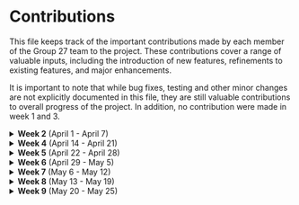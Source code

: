 # Contributions

This file keeps track of the important contributions made by each member of the Group 27 team to the project.
These contributions cover a range of valuable inputs, including the introduction of new features, refinements to
existing features, and major enhancements.

It is important to note that while bug fixes, testing and other minor changes are not explicitly documented in this
file, they are still valuable contributions to overall progress of the project. In addition, no contribution were made
in week 1 and 3.

<details>
  <summary><h><b>Week 2</b> (April 1 - April 7)</h></summary>

| Contribution # |  Name   | GitHub Issue                                                                |
|:--------------:|:-------:|-----------------------------------------------------------------------------|
|       1        |  Elias  | https://github.com/sopra-fs23-group-27/sopra-fs23-group-27-server/issues/47 |
|       2        | Richard | https://github.com/sopra-fs23-group-27/sopra-fs23-group-27-server/issues/20 |
|       3        | Dominic | https://github.com/sopra-fs23-group-27/sopra-fs23-group-27-client/issues/16 |
|       4        | Dominic | https://github.com/sopra-fs23-group-27/sopra-fs23-group-27-client/issues/14 |
|       5        |  Noah   | https://github.com/sopra-fs23-group-27/sopra-fs23-group-27-client/issues/33 |
|       6        |  Noah   | https://github.com/sopra-fs23-group-27/sopra-fs23-group-27-client/issues/7  |
|       7        | Richard | https://github.com/sopra-fs23-group-27/sopra-fs23-group-27-server/issues/21 |
|       8        |  Elias  | https://github.com/sopra-fs23-group-27/sopra-fs23-group-27-server/issues/41 |
|       9        | Kilian  | https://github.com/sopra-fs23-group-27/sopra-fs23-group-27-server/pull/49   |
|       10       | Kilian  | https://github.com/sopra-fs23-group-27/sopra-fs23-group-27-server/issues/39 |

</details>

<details>
  <summary><h><b>Week 4</b> (April 14 - April 21)</h></summary>

| Contribution # |  Name   | GitHub Issue                                                                                                               |
|:--------------:|:-------:|----------------------------------------------------------------------------------------------------------------------------|
|       11       | Kilian  | https://github.com/sopra-fs23-group-27/sopra-fs23-group-27-server/pull/53                                                  |
|       12       | Kilian  | https://github.com/sopra-fs23-group-27/sopra-fs23-group-27-server/pull/53/commits/f6b90cb79974c3dbefcfec51df9da42a721c3aba |
|       13       |  Noah   | https://github.com/sopra-fs23-group-27/sopra-fs23-group-27-client/issues/8                                                 |
|       14       | Richard | https://github.com/sopra-fs23-group-27/sopra-fs23-group-27-server/issues/44                                                |
|       15       |  Noah   | https://github.com/sopra-fs23-group-27/sopra-fs23-group-27-client/issues/12                                                |
|       16       |  Elias  | https://github.com/sopra-fs23-group-27/sopra-fs23-group-27-server/issues/57                                                |
|       17       |  Elias  | https://github.com/sopra-fs23-group-27/sopra-fs23-group-27-server/issues/48                                                |
|       18       | Richard | https://github.com/sopra-fs23-group-27/sopra-fs23-group-27-server/issues/56                                                |
|      19	       | Dominic | https://github.com/sopra-fs23-group-27/sopra-fs23-group-27-client/issues/1                                                 |
|       20       | Dominic | https://github.com/sopra-fs23-group-27/sopra-fs23-group-27-client/issues/2                                                 |
|       21       | Dominic | https://github.com/sopra-fs23-group-27/sopra-fs23-group-27-client/issues/15                                                |

</details>

<details>
  <summary><h><b>Week 5</b> (April 22 - April 28)</h></summary>

| Contribution # |      Name      | GitHub Issue                                                                |
|:--------------:|:--------------:|-----------------------------------------------------------------------------|
|      22	       |     Elias      | https://github.com/sopra-fs23-group-27/sopra-fs23-group-27-server/issues/40 |
|      23	       |     Elias      | https://github.com/sopra-fs23-group-27/sopra-fs23-group-27-server/issues/43 |
|       24       |    Dominic     | https://github.com/sopra-fs23-group-27/sopra-fs23-group-27-client/issues/32 |                |
|      25	       |    Dominic     | https://github.com/sopra-fs23-group-27/sopra-fs23-group-27-client/issues/26 |  |
|       26       |      Noah      | https://github.com/sopra-fs23-group-27/sopra-fs23-group-27-client/issues/11 |
|       27       |      Noah      | https://github.com/sopra-fs23-group-27/sopra-fs23-group-27-client/issues/30 |
|       28       |      Noah      | https://github.com/sopra-fs23-group-27/sopra-fs23-group-27-client/issues/31 |
|       29       |    Richard     | https://github.com/sopra-fs23-group-27/sopra-fs23-group-27-server/issues/60 |
|       30       |    Richard     | https://github.com/sopra-fs23-group-27/sopra-fs23-group-27-server/issues/63 |
|       31       | Elias, Richard | https://github.com/sopra-fs23-group-27/sopra-fs23-group-27-server/issues/67 |
|       32       |     Kilian     | https://github.com/sopra-fs23-group-27/sopra-fs23-group-27-server/pull/61   |
|       33       |     Kilian     | https://github.com/sopra-fs23-group-27/sopra-fs23-group-27-server/issues/45 |
|       34       |    Richard     | https://github.com/sopra-fs23-group-27/sopra-fs23-group-27-server/issues/71 |
|       35       |    Richard     | https://github.com/sopra-fs23-group-27/sopra-fs23-group-27-server/issues/73 |                                	 |
|       36       |      Noah      | https://github.com/sopra-fs23-group-27/sopra-fs23-group-27-client/issues/9  |                              	 |
|       37       |      Noah      | https://github.com/sopra-fs23-group-27/sopra-fs23-group-27-client/issues/10 |                                 	
|       38       |      Noah      | https://github.com/sopra-fs23-group-27/sopra-fs23-group-27-client/issues/13 |

</details>

<details>
  <summary><h><b>Week 6</b> (April 29 - May 5)</h></summary>

| Contribution # |  Name   | GitHub Issue                                                                                                                                                    |
|:--------------:|:-------:|-----------------------------------------------------------------------------------------------------------------------------------------------------------------|
|       39       |  Noah   | https://github.com/sopra-fs23-group-27/sopra-fs23-group-27-client/issues/20                                                                                     |                                   	 
|       40       |  Noah   | https://github.com/sopra-fs23-group-27/sopra-fs23-group-27-client/issues/21                                                                                     |                                   	 
|       41       |  Noah   | https://github.com/sopra-fs23-group-27/sopra-fs23-group-27-client/issues/23                                                                                     |                                    	 |
|       42       | Richard | https://github.com/sopra-fs23-group-27/sopra-fs23-group-27-server/issues/74                                                                                     |                                	 |
|       43       | Richard | https://github.com/sopra-fs23-group-27/sopra-fs23-group-27-server/issues/92                                                                                     |                                	 |
|       44       | Richard | https://github.com/sopra-fs23-group-27/sopra-fs23-group-27-server/issues/78                                                                                     |                                	 |
|       45       |  Elias  | https://github.com/sopra-fs23-group-27/sopra-fs23-group-27-server/issues/91         	                                                                           |
|       46       |  Elias  | https://github.com/sopra-fs23-group-27/sopra-fs23-group-27-server/issues/46	                                                                                    |
|       47       |  Elias  | https://github.com/sopra-fs23-group-27/sopra-fs23-group-27-server/issues/90	                                                                                    |
|       48       |  Elias  | https://github.com/sopra-fs23-group-27/sopra-fs23-group-27-server/issues/98                                                                                     |
|       49       |  Elias  | https://github.com/sopra-fs23-group-27/sopra-fs23-group-27-server/issues/81                                                                                     |
|       50       |  Elias  | https://github.com/sopra-fs23-group-27/sopra-fs23-group-27-server/issues/82                                                                                     |
|       51       |  Elias  | https://github.com/sopra-fs23-group-27/sopra-fs23-group-27-server/issues/97                                                                                     |
|       52       |  Elias  | https://github.com/sopra-fs23-group-27/sopra-fs23-group-27-server/issues/101	                                                                                   |
|       53       | Dominic | https://github.com/sopra-fs23-group-27/sopra-fs23-group-27-client/issues/24                                                                                     |
|       54       | Dominic | https://github.com/sopra-fs23-group-27/sopra-fs23-group-27-client/issues/21     	                                                                               |
|       55       | Dominic | https://github.com/sopra-fs23-group-27/sopra-fs23-group-27-client/issues/57                                                                       	             |
|      56	       | Kilian  | https://github.com/sopra-fs23-group-27/sopra-fs23-group-27-server/pull/96                                                                      	                |
|       57       | Kilian  | https://github.com/orgs/sopra-fs23-group-27/projects/1/views/6?pane=issue&itemId=28057595                                                                     	 |

</details>

<details>
  <summary><h><b>Week 7</b> (May 6 - May 12)</h></summary>

| Contribution # |      Name       | GitHub Issue                                                                                                                                                      |
|:--------------:|:---------------:|-------------------------------------------------------------------------------------------------------------------------------------------------------------------|
|       58       |     Dominic     | https://github.com/sopra-fs23-group-27/sopra-fs23-group-27-client/issues/27           	                                                                           |
|       59       |     Dominic     | https://github.com/sopra-fs23-group-27/sopra-fs23-group-27-client/issues/22          	                                                                            |
|       60       |     Dominic     | https://github.com/sopra-fs23-group-27/sopra-fs23-group-27-client/issues/4         	                                                                              |
|       61       |      Noah       | https://github.com/sopra-fs23-group-27/sopra-fs23-group-27-client/issues/19                                                                                       |                                   	 
|       62       |      Noah       | https://github.com/sopra-fs23-group-27/sopra-fs23-group-27-client/issues/56                                                                                       |                                   	 
|       63       |      Noah       | https://github.com/sopra-fs23-group-27/sopra-fs23-group-27-client/issues/72                                                                                       |                                        	 
|       64       |      Noah       | https://github.com/sopra-fs23-group-27/sopra-fs23-group-27-client/issues/66                                                                                       |                                            	 |
|       65       |      Elias      | https://github.com/sopra-fs23-group-27/sopra-fs23-group-27-server/issues/85           	                                                                           |
|       66       |      Elias      | https://github.com/sopra-fs23-group-27/sopra-fs23-group-27-server/issues/109           	                                                                          |
|       67       |     Richard     | https://github.com/sopra-fs23-group-27/sopra-fs23-group-27-server/issues/102              	                                                                       |
|       68       |     Richard     | https://github.com/sopra-fs23-group-27/sopra-fs23-group-27-server/issues/124                                                                     	                |
|       69       |     Richard     | https://github.com/sopra-fs23-group-27/sopra-fs23-group-27-server/issues/128                                                                     	                |
|       70       | Richard, Kilian | https://github.com/sopra-fs23-group-27/sopra-fs23-group-27-server/issues/84                                                                     	                 |
|     71  	      |      Elias      | https://github.com/sopra-fs23-group-27/sopra-fs23-group-27-server/issues/133                                                                      	               |
|     72  	      |      Elias      | https://github.com/sopra-fs23-group-27/sopra-fs23-group-27-server/issues/112                                                                                      |	
|     73  	      |      Elias      | https://github.com/sopra-fs23-group-27/sopra-fs23-group-27-server/issues/113                                                                       	              |
|      74	       |     Kilian      | https://github.com/orgs/sopra-fs23-group-27/projects/1/views/6?pane=issue&itemId=27723302                                                                     	   |
|      75	       |     Kilian      | https://github.com/orgs/sopra-fs23-group-27/projects/1/views/6?pane=issue&itemId=27838798                                                                       	 |
|       76       |     Kilian      | https://github.com/orgs/sopra-fs23-group-27/projects/1/views/6?pane=issue&itemId=26837634                                                                      	  |
|       77       |     Kilian      | https://github.com/orgs/sopra-fs23-group-27/projects/1/views/6?pane=issue&itemId=27829782                                                                     	   |
|       78       |     Kilian      | https://github.com/orgs/sopra-fs23-group-27/projects/1/views/6?pane=issue&itemId=26837826                                                                   	     |

</details>

<details>
  <summary><h><b>Week 8</b> (May 13 - May 19)</h></summary>

| Contribution # |  Name   | GitHub Issue                                                                                                               |
|:--------------:|:-------:|----------------------------------------------------------------------------------------------------------------------------|
|      79	       |  Elias  | https://github.com/sopra-fs23-group-27/sopra-fs23-group-27-server/issues/110                                               |
|      80	       |  Elias  | https://github.com/sopra-fs23-group-27/sopra-fs23-group-27-server/issues/115                                         	     |
|      81	       |  Elias  | https://github.com/sopra-fs23-group-27/sopra-fs23-group-27-server/issues/141                                         	     |
|       82       |  Noah   | https://github.com/sopra-fs23-group-27/sopra-fs23-group-27-client/issues/3                                          	      |                                         	 
|       83       |  Noah   | https://github.com/sopra-fs23-group-27/sopra-fs23-group-27-client/issues/5                                          	      |                                         	 
|       84       |  Noah   | https://github.com/sopra-fs23-group-27/sopra-fs23-group-27-client/issues/6                                          	      |                                          	 
|       85       |  Noah   | https://github.com/sopra-fs23-group-27/sopra-fs23-group-27-client/issues/7                                          	      |                                          	 
|       86       |  Noah   | https://github.com/sopra-fs23-group-27/sopra-fs23-group-27-client/issues/80                                             	  |
|       87       | Richard | https://github.com/sopra-fs23-group-27/sopra-fs23-group-27-server/issues/131                                             	 |
|       88       | Richard | https://github.com/sopra-fs23-group-27/sopra-fs23-group-27-server/issues/114                                            	  |
|       89       | Dominic | https://github.com/sopra-fs23-group-27/sopra-fs23-group-27-client/issues/83                                                |
|       90       | Dominic | https://github.com/sopra-fs23-group-27/sopra-fs23-group-27-client/issues/84                                         	      |
|       91       | Richard | https://github.com/sopra-fs23-group-27/sopra-fs23-group-27-server/issues/137                                          	    |
|       92       | Richard | https://github.com/sopra-fs23-group-27/sopra-fs23-group-27-server/issues/148                                          	    |
|       93       |  Noah   | https://github.com/sopra-fs23-group-27/sopra-fs23-group-27-client/issues/97                                          	     |                                          	 
|       94       |  Noah   | https://github.com/sopra-fs23-group-27/sopra-fs23-group-27-client/issues/98                                         	       |
|       95       |  Kilian | https://github.com/sopra-fs23-group-27/sopra-fs23-group-27-client/issues/85                                          	     |
|       96       |  Kilian | https://github.com/sopra-fs23-group-27/sopra-fs23-group-27-server/issues/135                                          	     |
|       97       |  Kilian | https://github.com/sopra-fs23-group-27/sopra-fs23-group-27-server/issues/147                                          	     |
    
</details>


<details>
  <summary><h><b>Week 9</b> (May 20 - May 25)</h></summary>

| Contribution # |  Name   | GitHub Issue                                                                                                              |
|:--------------:|:-------:|---------------------------------------------------------------------------------------------------------------------------|
|       98       |  Noah   | https://github.com/sopra-fs23-group-27/sopra-fs23-group-27-client/issues/23                                               |
|       99       |  Noah   | https://github.com/sopra-fs23-group-27/sopra-fs23-group-27-client/issues/25                                          	    |                                          	 
|       100       |  Noah   | https://github.com/sopra-fs23-group-27/sopra-fs23-group-27-client/issues/96                                             	 |
|      101	       |  Elias  | https://github.com/sopra-fs23-group-27/sopra-fs23-group-27-server/issues/156                                         	    |
|      102	       |  Elias  | https://github.com/sopra-fs23-group-27/sopra-fs23-group-27-server/issues/180                                         	    |
|      103	      | Richard | https://github.com/sopra-fs23-group-27/sopra-fs23-group-27-server/issues/153	                                          	  |
|      104	      | Richard | https://github.com/sopra-fs23-group-27/sopra-fs23-group-27-server/issues/158	                                          	  |
|      105       | Dominic | https://github.com/sopra-fs23-group-27/sopra-fs23-group-27-client/issues/4                                                |
|      106       | Dominic | https://github.com/sopra-fs23-group-27/sopra-fs23-group-27-client/issues/25                                               |
|      107       | Kilian | https://github.com/sopra-fs23-group-27/sopra-fs23-group-27-server/issues/162                                               |
|      108       | Kilian | https://github.com/sopra-fs23-group-27/sopra-fs23-group-27-server/issues/164                                               |
|      109       | Kilian | https://github.com/sopra-fs23-group-27/sopra-fs23-group-27-server/issues/160                                               |
|      110       | Kilian | https://github.com/sopra-fs23-group-27/sopra-fs23-group-27-server/issues/161                                               |
|      111       | Kilian | https://github.com/sopra-fs23-group-27/sopra-fs23-group-27-client/issues/122                                               |
|      112       | Kilian | https://github.com/sopra-fs23-group-27/sopra-fs23-group-27-server/issues/173                                               |
|      113       | Kilian | https://github.com/sopra-fs23-group-27/sopra-fs23-group-27-server/issues/174                                               |
|       114       |  Noah, Elias   | https://github.com/sopra-fs23-group-27/sopra-fs23-group-27-server/issues/155                                               |
|       115       |  Noah   | https://github.com/sopra-fs23-group-27/sopra-fs23-group-27-client/issues/124                                               |
|       116       |  Noah   | https://github.com/sopra-fs23-group-27/sopra-fs23-group-27-client/issues/127                                               |
</details>
